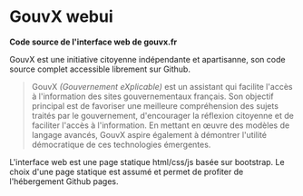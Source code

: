 # GouvX webui

**Code source de l'interface web de gouvx.fr**  

GouvX est une initiative citoyenne indépendante et apartisanne, son code source complet accessible librement sur Github.

> GouvX _(Gouvernement eXplicable)_ est un assistant qui facilite l'accès à l'information des sites gouvernementaux français.  Son objectif principal est de favoriser une meilleure compréhension des sujets traités par le gouvernement, d'encourager la réflexion citoyenne et de faciliter l'accès à l'information.  En mettant en œuvre des modèles de langage avancés, GouvX aspire également à démontrer l'utilité démocratique de ces technologies émergentes.

L'interface web est une page statique html/css/js basée sur bootstrap. Le choix d'une page statique est assumé et permet de profiter de l'hébergement Github pages.
